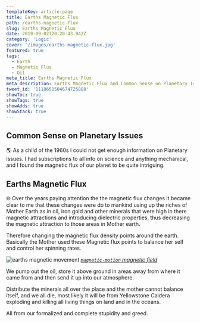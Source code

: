```yaml
---
templateKey: article-page
title: Earths Magnetic Flux
path: /earths-magnetic-flux
slug: Earths Magnetic Flux
date: 2019-09-02T20:20:43.942Z
category: 'Logic'
cover: '/images/earths-magnetic-flux.jpg'
featured: true
tags:
  - Earth
  - Magnetic Flux
  - Oil
meta_title: Earths Magnetic Flux
meta_description: Earths Magnetic Flux and Common Sense on Planetary Issues
tweet_id: '1118651504674725888'
showToc: true  
showTags: true 
showAdds: true 
showStack: true
---
```


## Common Sense on Planetary Issues

🌎 As a child of the 1960s I could not get enough information on Planetary issues.
I had subscriptions to all info on science and anything mechanical, and I found the magnetic flux of our planet to be quite intriguing.

## Earths Magnetic Flux

🌐 Over the years paying attention the the magnetic flux changes it became clear to me that these changes were do to mankind using up the riches of Mother Earth as in oil, iron gold and other minerals that were high in there magnetic attractions and introducing dielectric properties, thus decreasing the magnetic attraction to those areas in Mother earth.

Therefore changing the magnetic flux density points around the earth. Basically the Mother used these Magnetic flux points to balance her self and control her spinning rates.

![earths magnetic movement](/img/magnetic-motion.jpg "earths magnetic movement")
_[`magnetic-motion` magnetic field](https://www.nature.com/articles/d41586-019-00007-1)_

We pump out the oil, store it above ground in areas away from where it came from and then send it up into our atmosphere.

Distribute the minerals all over the place and the mother cannot balance itself, and we all die, most likely it will be from Yellowstone Caldera exploding and killing all living things on land and in the oceans.

All from our formalized and complete stupidity and greed.
